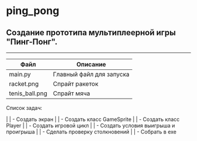 # ping_pong
## Создание прототипа мультиплеерной игры "Пинг-Понг".
---
| Файл| Описание|
|-----|---------|
| main.py| Главный файл для запуска|
| racket.png| Спрайт ракеток|
| tenis_ball.png| Спрайт мяча|

Список задач:

| | - Создать экран
| | - Создать класс GameSprite
| | - Создать класс Player
| | - Создать игровой цикл
| | - Создать условия выигрыша и проигрыша
| | - Сделать проверку столкновений
| | - Собрать в exe
